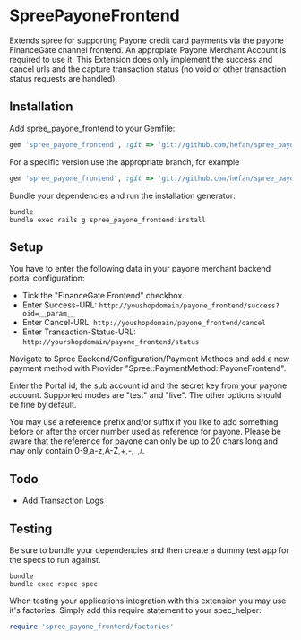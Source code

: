 SpreePayoneFrontend
===================

Extends spree for supporting Payone credit card payments via the payone FinanceGate channel frontend. An appropiate Payone Merchant Account is required to use it. This Extension does only implement the success and cancel urls and the capture transaction status (no void or other transaction status requests are handled).


Installation
------------

Add spree_payone_frontend to your Gemfile:

```ruby
gem 'spree_payone_frontend', :git => 'git://github.com/hefan/spree_payone_frontend.git'
```

For a specific version use the appropriate branch, for example

```ruby
gem 'spree_payone_frontend', :git => 'git://github.com/hefan/spree_payone_frontend.git', :branch => '2-4-stable'
```


Bundle your dependencies and run the installation generator:

```shell
bundle
bundle exec rails g spree_payone_frontend:install
```


Setup
-----

You have to enter the following data in your payone merchant backend portal configuration:

- Tick the "FinanceGate Frontend" checkbox.
- Enter Success-URL: ```http://youshopdomain/payone_frontend/success?oid=__param__```
- Enter Cancel-URL: ```http://youshopdomain/payone_frontend/cancel```
- Enter Transaction-Status-URL: ```http://yourshopdomain/payone_frontend/status```

Navigate to Spree Backend/Configuration/Payment Methods and add a new payment method with Provider "Spree::PaymentMethod::PayoneFrontend".

Enter the Portal id, the sub account id and the secret key from your payone account. Supported modes are "test" and "live". The other options should be fine by default.

You may use a reference prefix and/or suffix if you like to add something before or after the order number used as reference for payone. Please be aware that the reference for payone can only be up to 20 chars long and may only contain 0-9,a-z,A-Z,+,-,_,/.


Todo
-----

- Add Transaction Logs


Testing
-------

Be sure to bundle your dependencies and then create a dummy test app for the specs to run against.

```shell
bundle
bundle exec rspec spec
```

When testing your applications integration with this extension you may use it's factories.
Simply add this require statement to your spec_helper:

```ruby
require 'spree_payone_frontend/factories'
```
